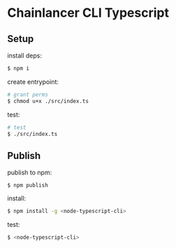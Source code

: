 # Chainlancer CLI Typescript

## Setup

install deps:

```bash
$ npm i
```

create entrypoint:

```bash
# grant perms
$ chmod u+x ./src/index.ts
```

test:

```bash
# test
$ ./src/index.ts
```

## Publish

publish to npm:

```
$ npm publish
```

install:

```bash
$ npm install -g <node-typescript-cli>
```

test:

```bash
$ <node-typescript-cli>
```
